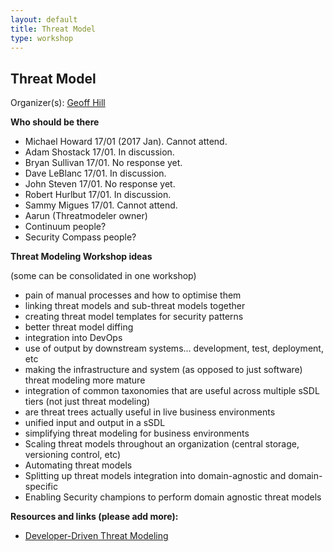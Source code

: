 ```yaml
---
layout: default
title: Threat Model
type: workshop
---
```


## Threat Model

Organizer(s): [Geoff Hill](../Participants/Geoff-Hill.md)

**Who should be there**

- Michael Howard
    17/01 (2017 Jan). Cannot attend.
- Adam Shostack
    17/01. In discussion.
- Bryan Sullivan
    17/01. No response yet.
- Dave LeBlanc
    17/01. In discussion.
- John Steven
    17/01. No response yet.
- Robert Hurlbut
    17/01. In discussion.
- Sammy Migues
    17/01. Cannot attend.
- Aarun (Threatmodeler owner)
- Continuum people?
- Security Compass people?

**Threat Modeling Workshop ideas**

(some can be consolidated in one workshop)

- pain of manual processes and how to optimise them
- linking threat models and sub-threat models together
- creating threat model templates for security patterns
- better threat model diffing
- integration into DevOps
- use of output by downstream systems... development, test, deployment, etc
- making the infrastructure and system (as opposed to just software) threat modeling more mature
- integration of common taxonomies that are useful across multiple sSDL tiers (not just threat modeling)
- are threat trees actually useful in live business environments
- unified input and output in a sSDL
- simplifying threat modeling for business environments
- Scaling threat models throughout an organization (central storage, versioning control, etc)
- Automating threat models
- Splitting up threat models integration into domain-agnostic and domain-specific
- Enabling Security champions to perform domain agnostic threat models


**Resources and links (please add more):**

- [Developer-Driven Threat Modeling](https://www.infoq.com/articles/developer-driven-threat-modeling)
